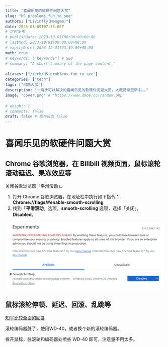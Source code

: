 ```yaml
---
title: "喜闻乐见的软硬件问题大赏"
slug: "HS_problems_fun_to_see"
authors: ["Livinfly(Mengmm)"]
date: 2025-03-09T07:35:00Z
# 定时发布
# publishDate: 2023-10-01T00:00:00+08:00
# lastmod: 2023-10-01T00:00:00+08:00
# expiryDate: 2023-12-31T23:59:59+08:00
math: true
# keywords: ["keyword1"] # SEO
# summary: "A short summary of the page content."

aliases: ["/tech/HS_problems_fun_to_see"]
categories: ["tech"]
tags: ["问题大赏"]
description: "一两步可以解决的喜闻乐见的软硬件问题大赏，大概持续更新中……"
image: "cover.png" # "https://www.dmoe.cc/random.php"

# weight: 1
# comments: false
draft: false # 发布设为 false
---
```


# 喜闻乐见的软硬件问题大赏



## Chrome 谷歌浏览器，在 Bilibili 视频页面，鼠标滚轮滚动延迟、果冻效应等

关闭谷歌浏览器「平滑滚动」。

1.   打开 Chrome 谷歌浏览器，在地址栏中执行如下指令： **Chrome://flags/#enable-smooth-scrolling**
2.   找到「**平滑滚动**」选项，**smooth-scrolling** 选项，选择「关闭」，**Disabled**。

![smooth-scrolling 选项](HS_problems_fun_to_see.assets/image-20250309152015073.png)

## 鼠标滚轮停顿、延迟、回滚、乱跳等

[知乎比较全面的回答](https://www.zhihu.com/question/41680058/answer/2720712055)

滚轮编码器脏了，使用WD-40，或者换个新的滚轮编码器。

拆开鼠标，往滚轮和编码器处喷些 WD-40 即可，注意量不用太多。


